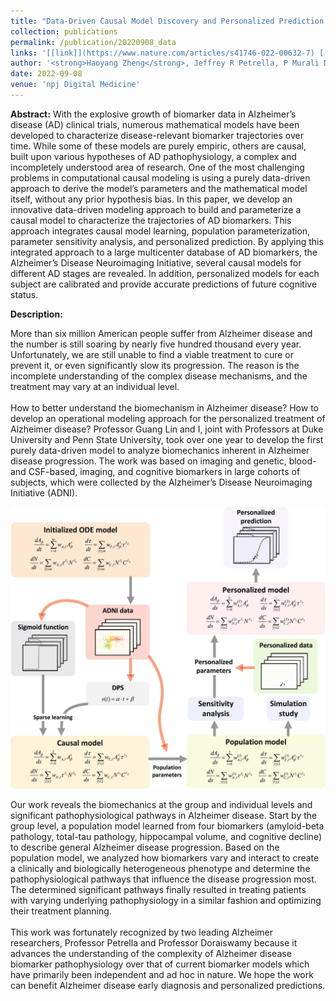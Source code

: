 ```yaml
---
title: "Data-Driven Causal Model Discovery and Personalized Prediction in Alzheimer's Disease"
collection: publications
permalink: /publication/20220908_data
links: '[[link]](https://www.nature.com/articles/s41746-022-00632-7) [[supplementary]](https://static-content.springer.com/esm/art%3A10.1038%2Fs41746-022-00632-7/MediaObjects/41746_2022_632_MOESM1_ESM.pdf)'
author: '<strong>Haoyang Zheng</strong>, Jeffrey R Petrella, P Murali Doraiswamy, Guang Lin, Wenrui Hao, Alzheimer’s Disease Neuroimaging Initiative'
date: 2022-09-08
venue: 'npj Digital Medicine'
---
```


<strong>Abstract:</strong>
With the explosive growth of biomarker data in Alzheimer’s disease (AD) clinical trials, numerous mathematical models have been developed to characterize disease-relevant biomarker trajectories over time. While some of these models are purely empiric, others are causal, built upon various hypotheses of AD pathophysiology, a complex and incompletely understood area of research. One of the most challenging problems in computational causal modeling is using a purely data-driven approach to derive the model’s parameters and the mathematical model itself, without any prior hypothesis bias.
In this paper, we develop an innovative data-driven modeling approach to build and parameterize a causal model to characterize the trajectories of AD biomarkers. This approach integrates causal model learning, population parameterization, parameter sensitivity analysis, and personalized prediction. By applying this integrated approach to a large multicenter database of AD biomarkers, the Alzheimer’s Disease Neuroimaging Initiative, several causal models for different AD stages are revealed. In addition, personalized models for each subject are calibrated and provide accurate predictions of future cognitive status.

<strong>Description:</strong>

More than six million American people suffer from Alzheimer disease and the number is still soaring by nearly five hundred thousand every year. Unfortunately, we are still unable to find a viable treatment to cure or prevent it, or even significantly slow its progression. The reason is the incomplete understanding of the complex disease mechanisms, and the treatment may vary at an individual level. <br><br>How to better understand the biomechanism in Alzheimer disease? How to develop an operational modeling approach for the personalized treatment of Alzheimer disease? Professor Guang Lin and I, joint with Professors at Duke University and Penn State University, took over one year to develop the first purely data-driven model to analyze biomechanics inherent in Alzheimer disease progression. The work was based on imaging and genetic, blood- and CSF-based, imaging, and cognitive biomarkers in large cohorts of subjects, which were collected by the Alzheimer’s Disease Neuroimaging Initiative (ADNI).

<img src='/images/2022_data_driven.jpg'>

Our work reveals the biomechanics at the group and individual levels and significant pathophysiological pathways in Alzheimer disease. Start by the group level, a population model learned from four biomarkers (amyloid-beta pathology, total-tau pathology, hippocampal volume, and cognitive decline) to describe general Alzheimer disease progression. Based on the population model, we analyzed how biomarkers vary and interact to create a clinically and biologically heterogeneous phenotype and determine the pathophysiological pathways that influence the disease progression most. The determined significant pathways finally resulted in treating patients with varying underlying pathophysiology in a similar fashion and optimizing their treatment planning. <br><br>This work was fortunately recognized by two leading Alzheimer researchers, Professor Petrella and Professor Doraiswamy because it advances the understanding of the complexity of Alzheimer disease biomarker pathophysiology over that of current biomarker models which have primarily been independent and ad hoc in nature. We hope the work can benefit Alzheimer disease early diagnosis and personalized predictions.

